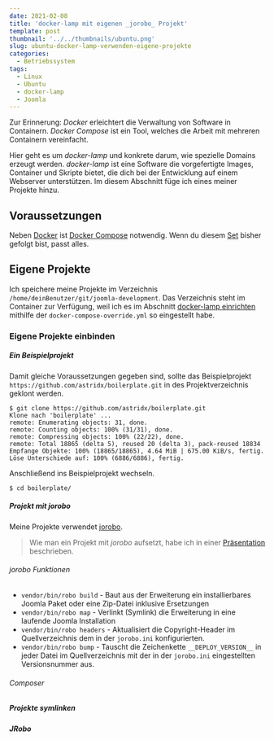 ```yaml
---
date: 2021-02-08
title: 'docker-lamp mit eigenen _jorobo_ Projekt'
template: post
thumbnail: '../../thumbnails/ubuntu.png'
slug: ubuntu-docker-lamp-verwenden-eigene-projekte
categories:
  - Betriebssystem
tags:
  - Linux
  - Ubuntu
  - docker-lamp
  - Joomla
---
```


Zur Erinnerung: _Docker_ erleichtert die Verwaltung von Software in Containern. _Docker Compose_ ist ein Tool, welches die Arbeit mit mehreren Containern vereinfacht.

Hier geht es um _docker-lamp_ und konkrete darum, wie spezielle Domains erzeugt werden. _docker-lamp_ ist eine Software die vorgefertigte Images, Container und Skripte bietet, die dich bei der Entwicklung auf einem Webserver unterstützen. Im diesem Abschnitt füge ich eines meiner Projekte hinzu.

## Voraussetzungen

Neben [Docker](/ubuntu-docker-einrichten-docker-lamp) ist [Docker Compose](/ubuntu-docker-compose-einrichten-docker-lamp) notwendig. Wenn du diesem [Set](/mein-ubuntu-rechner-mit-docker-lamp-themen/) bisher gefolgt bist, passt alles.


## Eigene Projekte 

Ich speichere meine Projekte im Verzeichnis `/home/deinBenutzer/git/joomla-development`. Das Verzeichnis steht im Container zur Verfügung, weil ich es im Abschnitt [docker-lamp einrichten](/ubuntu-docker-lamp-einrichten) mithilfe der `docker-compose-override.yml` so eingestellt habe. 

### Eigene Projekte einbinden

##### Ein Beispielprojekt

Damit gleiche Voraussetzungen gegeben sind, sollte das Beispielprojekt `https://github.com/astridx/boilerplate.git` in des Projektverzeichnis geklont werden.

```
$ git clone https://github.com/astridx/boilerplate.git
Klone nach 'boilerplate' ...
remote: Enumerating objects: 31, done.
remote: Counting objects: 100% (31/31), done.
remote: Compressing objects: 100% (22/22), done.
remote: Total 18865 (delta 5), reused 20 (delta 3), pack-reused 18834
Empfange Objekte: 100% (18865/18865), 4.64 MiB | 675.00 KiB/s, fertig.
Löse Unterschiede auf: 100% (6886/6886), fertig.
```

Anschließend ins Beispielprojekt wechseln.

```
$ cd boilerplate/
```

##### Projekt mit _jorobo_

Meine Projekte verwendet [jorobo](https://github.com/joomla-projects/jorobo).

> Wie man ein Projekt mit _jorobo_ aufsetzt, habe ich in einer [Präsentation](https://astridx.github.io/9997_jorobo/presentation/index.html#/) beschrieben. 

###### _jorobo_ Funktionen

* `vendor/bin/robo build` - Baut aus der Erweiterung ein installierbares Joomla Paket oder eine Zip-Datei inklusive Ersetzungen
* `vendor/bin/robo map` - Verlinkt (Symlink) die Erweiterung in eine laufende Joomla Installation
* `vendor/bin/robo headers` - Aktualisiert die Copyright-Header im Quellverzeichnis dem in der `jorobo.ini` konfigurierten.
* `vendor/bin/robo bump` - Tauscht die Zeichenkette `__DEPLOY_VERSION__` in jeder Datei im Quellverzeichnis mit der in der `jorobo.ini` eingestellten Versionsnummer aus.

###### Composer 


##### Projekte symlinken

##### JRobo
